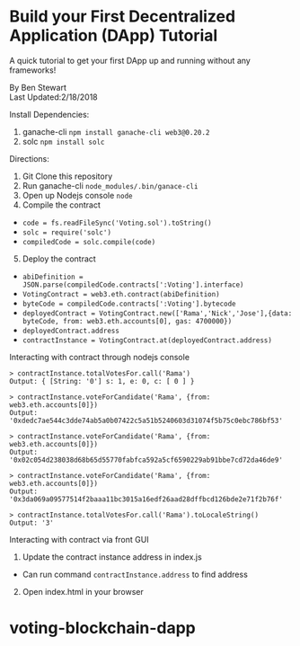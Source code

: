 # Build your First Decentralized Application (DApp) Tutorial

A quick tutorial to get your first DApp up and running without any frameworks!

By Ben Stewart <br/>
Last Updated:2/18/2018 <br/>

Install Dependencies:
1. ganache-cli ```npm install ganache-cli web3@0.20.2```
2. solc ```npm install solc```

Directions:
1. Git Clone this repository
2. Run ganache-cli ```node_modules/.bin/ganace-cli```
3. Open up Nodejs console ```node```
4. Compile the contract
  * ```code = fs.readFileSync('Voting.sol').toString()```
  * ```solc = require('solc')```
  * ```compiledCode = solc.compile(code)```
5. Deploy the contract
  * ```abiDefinition = JSON.parse(compiledCode.contracts[':Voting'].interface)```
  * ```VotingContract = web3.eth.contract(abiDefinition)```
  * ```byteCode = compiledCode.contracts[':Voting'].bytecode```
  * ```deployedContract = VotingContract.new(['Rama','Nick','Jose'],{data: byteCode, from: web3.eth.accounts[0], gas: 4700000})```
  * ```deployedContract.address```
  * ```contractInstance = VotingContract.at(deployedContract.address)```

Interacting with contract through nodejs console
```
> contractInstance.totalVotesFor.call('Rama')
Output: { [String: '0'] s: 1, e: 0, c: [ 0 ] }

> contractInstance.voteForCandidate('Rama', {from: web3.eth.accounts[0]})
Output: '0xdedc7ae544c3dde74ab5a0b07422c5a51b5240603d31074f5b75c0ebc786bf53'

> contractInstance.voteForCandidate('Rama', {from: web3.eth.accounts[0]})
Output: '0x02c054d238038d68b65d55770fabfca592a5cf6590229ab91bbe7cd72da46de9'

> contractInstance.voteForCandidate('Rama', {from: web3.eth.accounts[0]})
Output:  '0x3da069a09577514f2baaa11bc3015a16edf26aad28dffbcd126bde2e71f2b76f'

> contractInstance.totalVotesFor.call('Rama').toLocaleString()
Output: '3'
```

Interacting with contract via front GUI
1. Update the contract instance address in index.js
  * Can run command ```contractInstance.address``` to find address
2. Open index.html in your browser
# voting-blockchain-dapp
